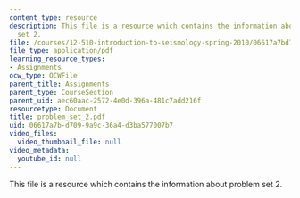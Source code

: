 ```yaml
---
content_type: resource
description: This file is a resource which contains the information about problem
  set 2.
file: /courses/12-510-introduction-to-seismology-spring-2010/06617a7bd7099a9c36a4d3ba577007b7_problem_set_2.pdf
file_type: application/pdf
learning_resource_types:
- Assignments
ocw_type: OCWFile
parent_title: Assignments
parent_type: CourseSection
parent_uid: aec60aac-2572-4e0d-396a-481c7add216f
resourcetype: Document
title: problem_set_2.pdf
uid: 06617a7b-d709-9a9c-36a4-d3ba577007b7
video_files:
  video_thumbnail_file: null
video_metadata:
  youtube_id: null
---
```

This file is a resource which contains the information about problem set 2.

